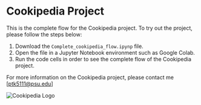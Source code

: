 # Cookipedia Project


This is the complete flow for the Cookipedia project. To try out the project, please follow the steps below:

1. Download the `Complete_cookipedia_flow.ipynp` file.
2. Open the file in a Jupyter Notebook environment such as Google Colab.
3. Run the code cells in order to see the complete flow of the Cookipedia project.

For more information on the Cookipedia project, please contact me [ptk5111@psu.edu]

![Cookipedia Logo](cookipedia_logo.png)
